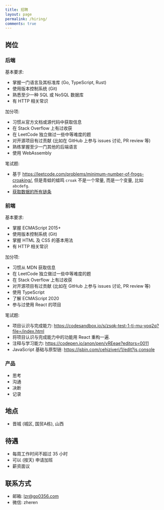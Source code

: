 ```yaml
---
title: 招聘
layout: page
permalink: /hiring/
comments: true
---
```


## 岗位

### 后端

基本要求:

- 掌握一门语言及其标准库 (Go, TypeScript, Rust)
- 使用版本控制系统 (Git)
- 熟悉至少一种 SQL 或 NoSQL 数据库
- 有 HTTP 相关常识

加分项:

- 习惯从官方文档或源代码中获取信息
- 在 Stack Overflow 上有过收获
- 在 LeetCode 独立做过一些中等难度的题
- 对开源项目有过贡献 (比如在 GitHub 上参与 issues 讨论, PR review 等)
- 熟练掌握至少一门其他的后端语言
- 使用 WebAssembly

笔试题:

- 基于 <https://leetcode.com/problems/minimum-number-of-frogs-croaking/>,
  但是青蛙的蛙鸣 `croak` 不是一个常量, 而是一个变量, 比如 `abcdefg`.
- [获取数据的所有链条](https://www.typescriptlang.org/play?#code/MYewdgzgLgBAJgQygmBeGBtAUDGBvGASzgC4YBGAGhgAdiyAGGAX0p3yNJgCZq6umrdgXowAzH1HkWbXCK4AWSVzEzhnMgFZlZBWoC6AbixZQkWACcAphDSZ1UnTAbVgACwSEwZDPrVyNHicXGHdPb0w-IQDRCVpHUI8vH3Io2Q5RJXiVVySIjCpxNIcubWzdXPCU6jiFYqMTKABPGisYADEwOwAKADcybubWkAAzeCQEAEpJtAA+GCGrUZhrCGNTcGgYEYjOnpnUebx2AHoTmAAVAHkAESuyQBjtQAQjQFPowF-FQAdTLGYsIA)

### 前端

基本要求:

- 掌握 ECMAScript 2015+
- 使用版本控制系统 (Git)
- 掌握 HTML 及 CSS 的基本用法
- 有 HTTP 相关常识

加分项:

- 习惯从 MDN 获取信息
- 在 LeetCode 独立做过一些中等难度的题
- 在 Stack Overflow 上有过收获
- 对开源项目有过贡献 (比如在 GitHub 上参与 issues 讨论, PR review 等)
- 使用 TypeScript
- 了解 ECMAScript 2020
- 参与过使用 React 的项目

笔试题:

- 项目认识与完成能力:
  <https://codesandbox.io/s/zsqk-test-1-ti-mu-yoq2q?file=/index.html>
- 将项目认识与完成能力中的功能用 React 重构一遍.
- 注释与学习能力:
  <https://codepen.io/anon/pen/vREeae?editors=0011>
- JavaScript 基础与原型链:
  <https://jsbin.com/cehiziveri/1/edit?js,console>

<script>const guide = `答题指南:

项目认识与完成能力, 共考察如下几点:

1. 前端基础结构理解.
2. CSS 基础.
3. 项目数据结构理解.
4. JS 数组基础操作.
5. Web API 基础操作, DOM 操作.
6. JS 函数调用.
7. 前端程序健壮性.

注释与学习能力, 共考察如下几点:

1. 如果使用过 JSDoc, 考察对 JSDoc 的认识.
2. 如果没使用过 JSDoc, 考察学习能力.
3. 合理的函数注释名称.
4. 根据代码功能推断类型.

JavaScript 基础与原型链, 共考察如下几点:

1. 功能实现能力.
2. 避免 hardcode.
3. JS 基础用法.
4. 合理的函数拆分.
5. JS 原型链基础理解.
6. JS getter 的基础理解.`</script>

### 产品

- 思考
- 沟通
- 决断
- 记录

## 地点

- 晋城 (城区, 国贸A栋), 山西

## 待遇

- 每周工作时间不超过 35 小时
- 可以 (按天) 申请加班
- 薪资面议

## 联系方式

- 邮箱: <lzr@go0356.com>
- 微信: zheren
